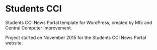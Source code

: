 # Students CCI
Students CCI News Portal template for WordPress, created by Mfc and Central Computer Improvement.

Project started on November 2015 for the Students CCI News Portal website.
